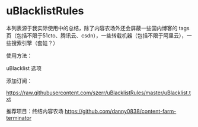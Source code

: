 # uBlacklistRules

本列表源于我实际使用中的总结，除了内容农场外还会屏蔽一些国内博客的 tags 页（包括不限于51cto、腾讯云、csdn），一些转载机器（包括不限于阿里云），一些搜索引擎（套娃？）

使用方法：

uBlacklist 选项

添加订阅：

https://raw.githubusercontent.com/szerr/uBlacklistRules/master/uBlacklist.txt

推荐项目：终结内容农场 https://github.com/danny0838/content-farm-terminator
